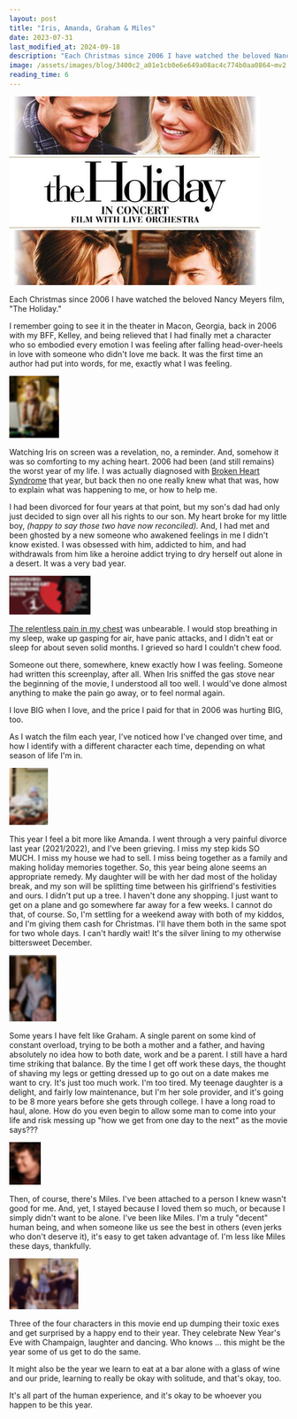 ```yaml
---
layout: post
title: "Iris, Amanda, Graham & Miles"
date: 2023-07-31
last_modified_at: 2024-09-18
description: "Each Christmas since 2006 I have watched the beloved Nancy Meyers film, \"The Holiday.\""
image: /assets/images/blog/3400c2_a01e1cb0e6e649a08ac4c774b0aa0864~mv2.jpg
reading_time: 6
---
```


![ree](/assets/images/blog/3400c2_a01e1cb0e6e649a08ac4c774b0aa0864~mv2.jpg)

Each Christmas since 2006 I have watched the beloved Nancy Meyers film, "The Holiday."

I remember going to see it in the theater in Macon, Georgia, back in 2006 with my BFF, Kelley, and being relieved that I had finally met a character who so embodied every emotion I was feeling after falling head-over-heels in love with someone who didn't love me back. It was the first time an author had put into words, for me, exactly what I was feeling.

![ree](/assets/images/blog/3400c2_f9bfb30026ff4dfd9b486a2d88285f6a~mv2.jpg)

Watching Iris on screen was a revelation, no, a reminder. And, somehow it was so comforting to my aching heart. 2006 had been (and still remains) the worst year of my life. I was actually diagnosed with [Broken Heart Syndrome](https://www.mayoclinic.org/diseases-conditions/broken-heart-syndrome/symptoms-causes/syc-20354617#:~:text=Broken%20heart%20syndrome%20is%20a,after%20the%20heart%20is%20healed.) that year, but back then no one really knew what that was, how to explain what was happening to me, or how to help me.

I had been divorced for four years at that point, but my son's dad had only just decided to sign over all his rights to our son. My heart broke for my little boy, _(happy to say those two have now reconciled)._ And, I had met and been ghosted by a new someone who awakened feelings in me I didn't know existed. I was obsessed with him, addicted to him, and had withdrawals from him like a heroine addict trying to dry herself out alone in a desert. It was a very bad year.

![ree](/assets/images/blog/3400c2_0fab6866a4ae419f8f76a5dc24cac737~mv2.jpg)

[The relentless pain in my chest](https://www.mayoclinic.org/diseases-conditions/broken-heart-syndrome/symptoms-causes/syc-20354617#:~:text=Broken%20heart%20syndrome%20is%20a,after%20the%20heart%20is%20healed.) was unbearable. I would stop breathing in my sleep, wake up gasping for air, have panic attacks, and I didn't eat or sleep for about seven solid months. I grieved so hard I couldn't chew food.

Someone out there, somewhere, knew exactly how I was feeling. Someone had written this screenplay, after all. When Iris sniffed the gas stove near the beginning of the movie, I understood all too well. I would've done almost anything to make the pain go away, or to feel normal again.

I love BIG when I love, and the price I paid for that in 2006 was hurting BIG, too.

As I watch the film each year, I've noticed how I've changed over time, and how I identify with a different character each time, depending on what season of life I'm in.

![ree](/assets/images/blog/3400c2_1b875649b99644d5b8bce1ed27c0e56f~mv2.jpg)

This year I feel a bit more like Amanda. I went through a very painful divorce last year (2021/2022), and I've been grieving. I miss my step kids SO MUCH. I miss my house we had to sell. I miss being together as a family and making holiday memories together. So, this year being alone seems an appropriate remedy. My daughter will be with her dad most of the holiday break, and my son will be splitting time between his girlfriend's festivities and ours. I didn't put up a tree. I haven't done any shopping. I just want to get on a plane and go somewhere far away for a few weeks. I cannot do that, of course. So, I'm settling for a weekend away with both of my kiddos, and I'm giving them cash for Christmas. I'll have them both in the same spot for two whole days. I can't hardly wait! It's the silver lining to my otherwise bittersweet December.

![ree](/assets/images/blog/3400c2_1a89c9ce27674eff97a578536feb8c54~mv2.jpg)

Some years I have felt like Graham. A single parent on some kind of constant overload, trying to be both a mother and a father, and having absolutely no idea how to both date, work and be a parent. I still have a hard time striking that balance. By the time I get off work these days, the thought of shaving my legs or getting dressed up to go out on a date makes me want to cry. It's just too much work. I'm too tired. My teenage daughter is a delight, and fairly low maintenance, but I'm her sole provider, and it's going to be 8 more years before she gets through college. I have a long road to haul, alone. How do you even begin to allow some man to come into your life and risk messing up "how we get from one day to the next" as the movie says???

![ree](/assets/images/blog/3400c2_3aae748eba5d40f3a445c2c64e1c59b6~mv2.jpg)

Then, of course, there's Miles. I've been attached to a person I knew wasn't good for me. And, yet, I stayed because I loved them so much, or because I simply didn't want to be alone. I've been like Miles. I'm a truly "decent" human being, and when someone like us see the best in others (even jerks who don't deserve it), it's easy to get taken advantage of. I'm less like Miles these days, thankfully.

![ree](/assets/images/blog/3400c2_40eb9f55b98e49c38d294bc2f0755d5a~mv2.jpg)

Three of the four characters in this movie end up dumping their toxic exes and get surprised by a happy end to their year. They celebrate New Year's Eve with Champaign, laughter and dancing. Who knows ... this might be the year some of us get to do the same.

It might also be the year we learn to eat at a bar alone with a glass of wine and our pride, learning to really be okay with solitude, and that's okay, too.

It's all part of the human experience, and it's okay to be whoever you happen to be this year.
